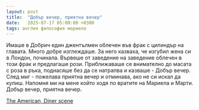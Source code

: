```yaml
---
layout: post
title:  "Добър вечер, приятна вечер"
date:   2025-07-17 05:00:00 +0300
tags: англия философия мариела
---
```

Имаше в Добрич един джентълмен облечен във фрак с цилиндър на главата. 
Много добре изглеждаше. За него казваха, че изгубил жена си в Лондон, починала. 
Вървеше от заведение на заведение облечен в този фрак и предлагаше рози. 
Приближаваше се внимателно до масата с роза в ръка, поднасяше без да се натрапва и казваше - Добър вечер.
След миг - пожелава приятна вечер и отминава, ако не си искал да купиш.
Напомня ми на мене който ходя по вратите на Мариела и Марти.  
Добър вечер, приятна вечер. 

[The American, Diner scene](https://youtu.be/gSEWJFkDM0M?si=DWMqVV6hXXYmwHbm)

